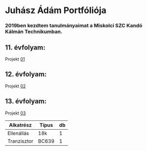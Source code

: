# Juhász Ádám Portfóliója

### 2019ben kezdtem tanulmányaimat a Miskolci SZC Kandó Kálmán Technikumban.

## 11. évfolyam:

Projekt [01](juhaszadi/portfolio/11/projekt01.md)

## 12. évfolyam:

Projekt [02](Valami2)

## 13. évfolyam:

Projekt [03](Valami3)


| Alkatrész |Típus|db|
|-----------|-----|--|
|Ellenállás | 18k | 1|
|Tranzisztor|BC639| 1|